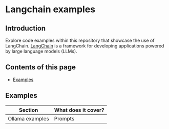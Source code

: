 # Langchain examples

## Introduction

Explore code examples within this repository that showcase the use of LangChain.
[LangChain](https://python.langchain.com/docs/introduction/) is a framework for developing applications powered by large language models (LLMs).


## Contents of this page

* [Examples](#examples)



## Examples
| **Section**     | **What does it cover?** |
|-----------------|-------------------------|
| Ollama examples | Prompts                 |




